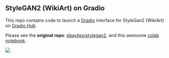 ## StyleGAN2 (WikiArt) on Gradio
This repo contains code to launch a [Gradio](https://github.com/gradio-app/gradio) interface for StyleGan2 (WikiArt) on [Gradio Hub](https://hub.gradio.app)

Please see the **original repo**: [pbaylies/stylegan2](https://github.com/pbaylies/stylegan2), and this awesome [colab notebook](https://colab.research.google.com/github/Norod/my-colab-experiments/blob/master/WikiArt_Example_Generation_By_Peter_Baylies.ipynb).

![](https://github.com/gradio-app/hub-stylegan2/blob/master/screenshot.png?raw=true)
